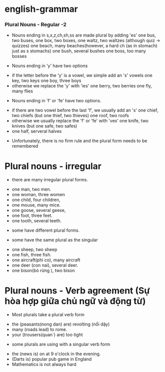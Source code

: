 # english-grammar

### Plural Nouns - Regular -2

- Nouns ending in s,x,z,ch,sh,ss are made plural by adding 'es'
one bus, two buses,
one box, two boxes,
one waltz, two waltzes (although quiz -> quizzes)
one beach, many beaches(however, a hard ch (as in stomach) just as s stomachs)
one bush, several bushes
one boss, too many bosses

- Nouns ending in 'y' have two options
+ if the letter before the 'y' is a vowel, we simple add an 's' vowels
one key, two keys
one boy, three boys
+ otherwise we replace the 'y' with 'ies'
one berry, two berries
one fly, many flies

- Nouns ending in 'f' or 'fe' have two options.
+ if there are two vowel before the last 'f', we usually add an 's'
one chief, two chiefs (but one thief, two thieves)
one roof, two roofs
+ otherwise we usually replace the 'f' or 'fe' with 'ves'
one knife, two knives (but one safe, two safes)
+ one half, serveral halves
- Unfortunately, there is no firm rule and the plural form needs to be remembered

# Plural nouns - irregular
- there are many irregular plural forms.
+ one man, two men.
+ one woman, three women
+ one child, four children,
+ one mouse, many mice.
+ one goose, several geese,
+ one foot, three feet.
+ one tooth, several teeth.

- some have different plural forms.

- some have the same plural as the singular
+ one sheep, two sheep
+ one fish, three fish.
+ one aircraft(phi co), many aircraft
+ one deer (con nai), several deer.
+ one bison(bò rừng ), two bison

# Plural nouns - Verb agreement (Sự hòa hợp giữa chủ ngữ và động từ)
- Most plurals take a plural verb form
+ the (peasants(nong dan) are) revolting (nổi dậy)
+ many (roads lead) to rome.
+ your (trousers(quan`) are) too tight

- some plurals are using with a singular verb form
+ the (news is) on at 9 o'clock in the evening.
+ (Darts is) popular pub game in England
+ Mathematics is not always hard